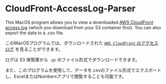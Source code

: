 #  CloudFront-AccessLog-Parser

This MacOS program allows you to view a downloaded [AWS CloudFront access log]((https://docs.aws.amazon.com/AmazonCloudFront/latest/DeveloperGuide/AccessLogs.html)) (which you download from your S3 container first). You can also export the data to a .csv file.

このMacOSプログラムでは、ダウンロードされた  [`AWS CloudFront` のアクセスログ](https://docs.aws.amazon.com/AmazonCloudFront/latest/DeveloperGuide/AccessLogs.html) を見ることができます。

ログは S3 保管庫から `.gz` のファイル形式でダウンロードできます。

また、このプログラムを使用して、データを.csvのファイル形式でエクスポートし、ExcelまたはNumbersアプリで閲覧することも可能です。
